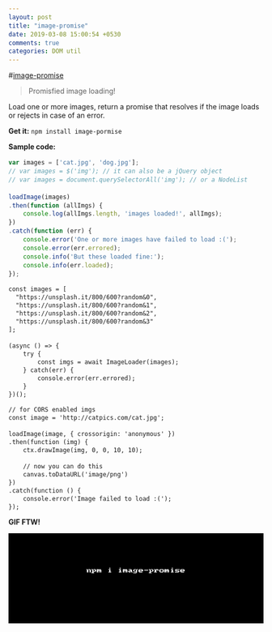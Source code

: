 ```yaml
---
layout: post
title: "image-promise"
date: 2019-03-08 15:00:54 +0530
comments: true
categories: DOM util
---
```


#[image-promise](https://www.npmjs.com/package/image-promise)
> Promisfied image loading! 

Load one or more images, return a promise that resolves if the image loads or rejects in case of an error.

__Get it:__ `npm install image-pormise`

__Sample code:__

```js
var images = ['cat.jpg', 'dog.jpg'];
// var images = $('img'); // it can also be a jQuery object
// var images = document.querySelectorAll('img'); // or a NodeList

loadImage(images)
.then(function (allImgs) {
	console.log(allImgs.length, 'images loaded!', allImgs);
})
.catch(function (err) {
	console.error('One or more images have failed to load :(');
	console.error(err.errored);
	console.info('But these loaded fine:');
	console.info(err.loaded);
});
```

```
const images = [
  "https://unsplash.it/800/600?random&0",
  "https://unsplash.it/800/600?random&1",
  "https://unsplash.it/800/600?random&2",
  "https://unsplash.it/800/600?random&3"
];

(async () => {
    try {
        const imgs = await ImageLoader(images);
    } catch(err) {
        console.error(err.errored);
    }
})();

```

```
// for CORS enabled imgs
const image = 'http://catpics.com/cat.jpg';

loadImage(image, { crossorigin: 'anonymous' })
.then(function (img) {
	ctx.drawImage(img, 0, 0, 10, 10);

	// now you can do this
	canvas.toDataURL('image/png')
})
.catch(function () {
	console.error('Image failed to load :(');
});
```

__GIF FTW!__

![image-promise](/images/image-promise/image-promise.gif)